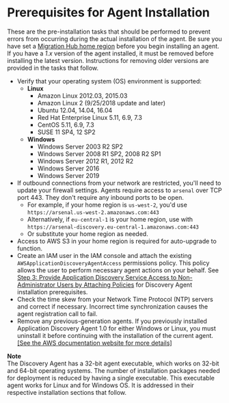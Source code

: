 # Prerequisites for Agent Installation<a name="gen-prep-agents"></a>

 These are the pre\-installation tasks that should be performed to prevent errors from occurring during the actual installation of the agent\. Be sure you have set a [Migration Hub home region](https://docs.aws.amazon.com/migrationhub/latest/ug/home-region.html) before you begin installing an agent\. If you have a *1\.x* version of the agent installed, it must be removed before installing the latest version\. Instructions for removing older versions are provided in the tasks that follow\.
+ Verify that your operating system \(OS\) environment is supported:
  + **Linux**
    + Amazon Linux 2012\.03, 2015\.03
    + Amazon Linux 2 \(9/25/2018 update and later\)
    + Ubuntu 12\.04, 14\.04, 16\.04
    + Red Hat Enterprise Linux 5\.11, 6\.9, 7\.3
    + CentOS 5\.11, 6\.9, 7\.3
    + SUSE 11 SP4, 12 SP2
  + **Windows**
    + Windows Server 2003 R2 SP2
    + Windows Server 2008 R1 SP2, 2008 R2 SP1
    + Windows Server 2012 R1, 2012 R2
    + Windows Server 2016
    + Windows Server 2019
+ If outbound connections from your network are restricted, you'll need to update your firewall settings\. Agents require access to `arsenal` over TCP port 443\. They don't require any inbound ports to be open\.
  + For example, if your home region is `us-west-2`, you'd use `https://arsenal.us-west-2.amazonaws.com:443`
  + Alternatively, if `eu-central-1` is your home region, use with `https://arsenal-discovery.eu-central-1.amazonaws.com:443`
  + Or substitute your home region as needed\.
+ Access to AWS S3 in your home region is required for auto\-upgrade to function\.
+ Create an IAM user in the IAM console and attach the existing `AWSApplicationDiscoveryAgentAccess` permissions policy\. This policy allows the user to perform necessary agent actions on your behalf\. See [Step 3: Provide Application Discovery Service Access to Non\-Administrator Users by Attaching Policies](setting-up.md#setting-up-user-policy) for Discovery Agent installation prerequisites\.
+ Check the time skew from your Network Time Protocol \(NTP\) servers and correct if necessary\. Incorrect time synchronization causes the agent registration call to fail\.
+ Remove any previous\-generation agents\. If you previously installed Application Discovery Agent 1\.0 for either Windows or Linux, you must uninstall it before continuing with the installation of the current agent\.    
[\[See the AWS documentation website for more details\]](http://docs.aws.amazon.com/application-discovery/latest/userguide/gen-prep-agents.html)

**Note**  
The Discovery Agent has a 32\-bit agent executable, which works on 32\-bit and 64\-bit operating systems\. The number of installation packages needed for deployment is reduced by having a single executable\. This executable agent works for Linux and for Windows OS\. It is addressed in their respective installation sections that follow\.